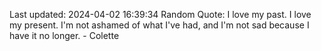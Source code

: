 Last updated: 2024-04-02 16:39:34
Random Quote: I love my past. I love my present. I'm not ashamed of what I've had, and I'm not sad because I have it no longer. - Colette